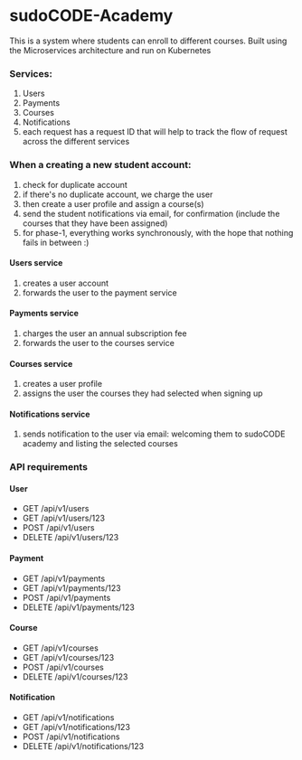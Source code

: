 # sudoCODE-Academy
This is a system  where students can enroll to different courses. Built using the Microservices architecture and run on Kubernetes

### Services:
 1. Users
 2. Payments
 3. Courses
 4. Notifications
 5. each request has a request ID that will help to track the flow of request across the different services

### When a creating a new student account:
1. check for duplicate account
2. if there's no duplicate account, we charge the user
3. then create a user profile and assign a course(s)
4. send the student notifications via email, for confirmation (include the courses that they have been assigned)
5. for phase-1, everything works synchronously, with the hope that nothing fails in between :)

#### Users service
1. creates a user account
2. forwards the user to the payment service

#### Payments service
1. charges the user an annual subscription fee
2. forwards the user to the courses service

#### Courses service
1. creates a user profile
2. assigns the user the courses they had selected when signing up

#### Notifications service
1. sends notification to the user via email: welcoming them to sudoCODE academy and listing the selected courses

### API requirements
#### User
- GET /api/v1/users
- GET /api/v1/users/123
- POST /api/v1/users
- DELETE /api/v1/users/123

#### Payment
- GET /api/v1/payments
- GET /api/v1/payments/123
- POST /api/v1/payments
- DELETE /api/v1/payments/123

#### Course
- GET /api/v1/courses
- GET /api/v1/courses/123
- POST /api/v1/courses
- DELETE /api/v1/courses/123

#### Notification
- GET /api/v1/notifications
- GET /api/v1/notifications/123
- POST /api/v1/notifications
- DELETE /api/v1/notifications/123
